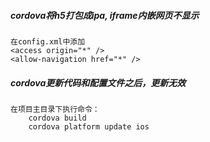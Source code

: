 ##### cordova将h5打包成ipa, iframe内嵌网页不显示
	在config.xml中添加
	<access origin="*" />
	<allow-navigation href="*" />
	
##### cordova更新代码和配置文件之后，更新无效
	在项目主目录下执行命令：
		cordova build
		cordova platform update ios